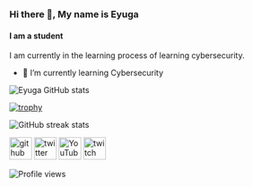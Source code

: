 

### Hi there 👋, My name is Eyuga
#### I am a student
I am currently in the learning process of learning cybersecurity.

- 🌱 I’m currently learning Cybersecurity 

![Eyuga GitHub stats](https://github-readme-stats.vercel.app/api?username=Eyuga&show_icons=true&theme=radical)

[![trophy](https://github-profile-trophy.vercel.app/?username=Eyuga)](https://github.com/ryo-ma/github-profile-trophy)

![GitHub streak stats](https://streak-stats.demolab.com/?user=Eyuga)  

[<img src='https://cdn.jsdelivr.net/npm/simple-icons@3.0.1/icons/github.svg' alt='github' height='40'>](https://github.com/Eyuga)  [<img src='https://cdn.jsdelivr.net/npm/simple-icons@3.0.1/icons/twitter.svg' alt='twitter' height='40'>](https://twitter.com/https://twitter.com/Eyug_a)  [<img src='https://cdn.jsdelivr.net/npm/simple-icons@3.0.1/icons/youtube.svg' alt='YouTube' height='40'>](https://www.youtube.com/channel/https://youtube.com/@Eyug_A)  [<img src='https://cdn.jsdelivr.net/npm/simple-icons@3.0.1/icons/twitch.svg' alt='twitch' height='40'>](https://www.twitch.tv/eyug_a)  


![Profile views](https://gpvc.arturio.dev/Eyuga)  
